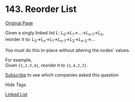 # 143. Reorder List

[Original Page](https://leetcode.com/problems/reorder-list/)

Given a singly linked list _L_: _L_<sub>0</sub>→_L_<sub>1</sub>→…→_L_<sub>_n_-1</sub>→_L_<sub>n</sub>,  
reorder it to: _L_<sub>0</sub>→_L_<sub>_n_</sub>→_L_<sub>1</sub>→_L_<sub>_n_-1</sub>→_L_<sub>2</sub>→_L_<sub>_n_-2</sub>→…

You must do this in-place without altering the nodes' values.

For example,  
Given `{1,2,3,4}`, reorder it to `{1,4,2,3}`.

<div>

[Subscribe](/subscribe/) to see which companies asked this question

</div>

<div>

<div id="tags" class="btn btn-xs btn-warning">Hide Tags</div>

<span class="hidebutton" style="display: inline;">[Linked List](/tag/linked-list/)</span></div>
